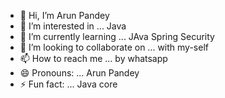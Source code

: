 - 👋 Hi, I’m Arun Pandey
- 👀 I’m interested in ... Java
- 🌱 I’m currently learning ... JAva Spring Security
- 💞️ I’m looking to collaborate on ... with my-self
- 📫 How to reach me ... by whatsapp
- 😄 Pronouns: ... Arun Pandey
- ⚡ Fun fact: ... Java core

<!---
arunpandeyg/arunpandeyg is a ✨ special ✨ repository because its `README.md` (this file) appears on your GitHub profile.
You can click the Preview link to take a look at your changes.
--->
